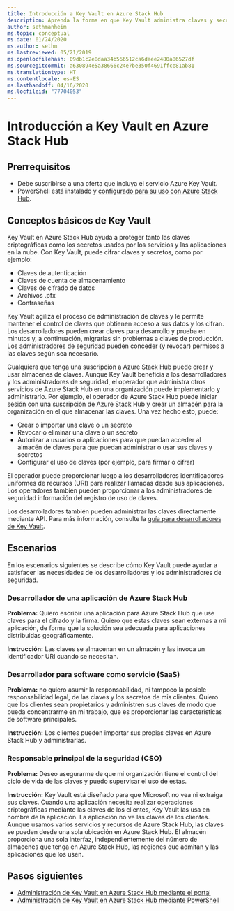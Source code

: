 ```yaml
---
title: Introducción a Key Vault en Azure Stack Hub
description: Aprenda la forma en que Key Vault administra claves y secretos en Azure Stack Hub.
author: sethmanheim
ms.topic: conceptual
ms.date: 01/24/2020
ms.author: sethm
ms.lastreviewed: 05/21/2019
ms.openlocfilehash: 09db1c2e8daa34b566512ca6daee2480a86527df
ms.sourcegitcommit: a630894e5a38666c24e7be350f4691ffce81ab81
ms.translationtype: HT
ms.contentlocale: es-ES
ms.lasthandoff: 04/16/2020
ms.locfileid: "77704053"
---
```

# <a name="introduction-to-key-vault-in-azure-stack-hub"></a>Introducción a Key Vault en Azure Stack Hub

## <a name="prerequisites"></a>Prerrequisitos

* Debe suscribirse a una oferta que incluya el servicio Azure Key Vault.  
* PowerShell está instalado y [configurado para su uso con Azure Stack Hub](azure-stack-powershell-configure-user.md).

## <a name="key-vault-basics"></a>Conceptos básicos de Key Vault

Key Vault en Azure Stack Hub ayuda a proteger tanto las claves criptográficas como los secretos usados por los servicios y las aplicaciones en la nube. Con Key Vault, puede cifrar claves y secretos, como por ejemplo:

* Claves de autenticación
* Claves de cuenta de almacenamiento
* Claves de cifrado de datos
* Archivos .pfx
* Contraseñas

Key Vault agiliza el proceso de administración de claves y le permite mantener el control de claves que obtienen acceso a sus datos y los cifran. Los desarrolladores pueden crear claves para desarrollo y prueba en minutos y, a continuación, migrarlas sin problemas a claves de producción. Los administradores de seguridad pueden conceder (y revocar) permisos a las claves según sea necesario.

Cualquiera que tenga una suscripción a Azure Stack Hub puede crear y usar almacenes de claves. Aunque Key Vault beneficia a los desarrolladores y los administradores de seguridad, el operador que administra otros servicios de Azure Stack Hub en una organización puede implementarlo y administrarlo. Por ejemplo, el operador de Azure Stack Hub puede iniciar sesión con una suscripción de Azure Stack Hub y crear un almacén para la organización en el que almacenar las claves. Una vez hecho esto, puede:

* Crear o importar una clave o un secreto
* Revocar o eliminar una clave o un secreto
* Autorizar a usuarios o aplicaciones para que puedan acceder al almacén de claves para que puedan administrar o usar sus claves y secretos
* Configurar el uso de claves (por ejemplo, para firmar o cifrar)

El operador puede proporcionar luego a los desarrolladores identificadores uniformes de recursos (URI) para realizar llamadas desde sus aplicaciones. Los operadores también pueden proporcionar a los administradores de seguridad información del registro de uso de claves.

Los desarrolladores también pueden administrar las claves directamente mediante API. Para más información, consulte la [guía para desarrolladores de Key Vault](/azure/key-vault/key-vault-developers-guide).

## <a name="scenarios"></a>Escenarios

En los escenarios siguientes se describe cómo Key Vault puede ayudar a satisfacer las necesidades de los desarrolladores y los administradores de seguridad.

### <a name="developer-for-an-azure-stack-hub-app"></a>Desarrollador de una aplicación de Azure Stack Hub

**Problema:** Quiero escribir una aplicación para Azure Stack Hub que use claves para el cifrado y la firma. Quiero que estas claves sean externas a mi aplicación, de forma que la solución sea adecuada para aplicaciones distribuidas geográficamente.

**Instrucción:** Las claves se almacenan en un almacén y las invoca un identificador URI cuando se necesitan.

### <a name="developer-for-software-as-a-service-saas"></a>Desarrollador para software como servicio (SaaS)

**Problema:** no quiero asumir la responsabilidad, ni tampoco la posible responsabilidad legal, de las claves y los secretos de mis clientes. Quiero que los clientes sean propietarios y administren sus claves de modo que pueda concentrarme en mi trabajo, que es proporcionar las características de software principales.

**Instrucción:** Los clientes pueden importar sus propias claves en Azure Stack Hub y administrarlas.

### <a name="chief-security-officer-cso"></a>Responsable principal de la seguridad (CSO)

**Problema:** Deseo asegurarme de que mi organización tiene el control del ciclo de vida de las claves y puedo supervisar el uso de estas.

**Instrucción:** Key Vault está diseñado para que Microsoft no vea ni extraiga sus claves. Cuando una aplicación necesita realizar operaciones criptográficas mediante las claves de los clientes, Key Vault las usa en nombre de la aplicación. La aplicación no ve las claves de los clientes. Aunque usamos varios servicios y recursos de Azure Stack Hub, las claves se pueden desde una sola ubicación en Azure Stack Hub. El almacén proporciona una sola interfaz, independientemente del número de almacenes que tenga en Azure Stack Hub, las regiones que admitan y las aplicaciones que los usen.

## <a name="next-steps"></a>Pasos siguientes

* [Administración de Key Vault en Azure Stack Hub mediante el portal](azure-stack-key-vault-manage-portal.md)  
* [Administración de Key Vault en Azure Stack Hub mediante PowerShell](azure-stack-key-vault-manage-powershell.md)
